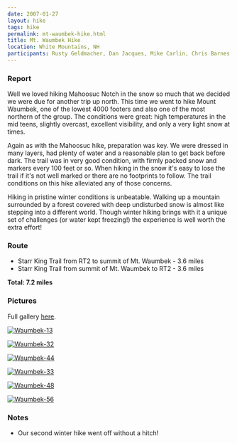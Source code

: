 ```yaml
---
date: 2007-01-27
layout: hike
tags: hike
permalink: mt-waumbek-hike.html
title: Mt. Waumbek Hike
location: White Mountains, NH
participants: Rusty Geldmacher, Dan Jacques, Mike Carlin, Chris Barnes
---
```


### Report

Well we loved hiking Mahoosuc Notch in the snow so much that we decided we were due for another trip up north. This time we went to hike Mount Waumbek, one of the lowest 4000 footers and also one of the most northern of the group. The conditions were great: high temperatures in the mid teens, slightly overcast, excellent visibility, and only a very light snow at times.

Again as with the Mahoosuc hike, preparation was key. We were dressed in many layers, had plenty of water and a reasonable plan to get back before dark. The trail was in very good condition, with firmly packed snow and markers every 100 feet or so. When hiking in the snow it's easy to lose the trail if it's not well marked or there are no footprints to follow. The trail conditions on this hike alleviated any of those concerns.

Hiking in pristine winter conditions is unbeatable. Walking up a mountain surrounded by a forest covered with deep undisturbed snow is almost like stepping into a different world. Though winter hiking brings with it a unique set of challenges (or water kept freezing!) the experience is well worth the extra effort!

### Route

  * Starr King Trail from RT2 to summit of Mt. Waumbek - 3.6 miles
  * Starr King Trail from summit of Mt. Waumbek to RT2 - 3.6 miles

**Total: 7.2 miles**

### Pictures

Full gallery [here](http://www.flickr.com/photos/geldmacher/sets/72157594557280747/).

[![Waumbek-13](http://farm1.static.flickr.com/164/403059182_9bc06b5140.jpg)](http://www.flickr.com/photos/geldmacher/403059182/)

[![Waumbek-32](http://farm1.static.flickr.com/162/403062695_5a4fd94071.jpg)](http://www.flickr.com/photos/geldmacher/403062695/)

[![Waumbek-44](http://farm1.static.flickr.com/187/403065371_ad4177b795.jpg)](http://www.flickr.com/photos/geldmacher/403065371/)

[![Waumbek-33](http://farm1.static.flickr.com/156/403063123_7d1eaf84a7.jpg)](http://www.flickr.com/photos/geldmacher/403063123/)

[![Waumbek-48](http://farm1.static.flickr.com/138/403066729_6761d82d01.jpg)](http://www.flickr.com/photos/geldmacher/403066729/)

[![Waumbek-56](http://farm1.static.flickr.com/142/403068828_7975573a6a.jpg)](http://www.flickr.com/photos/geldmacher/403068828/)

### Notes

  * Our second winter hike went off without a hitch!
